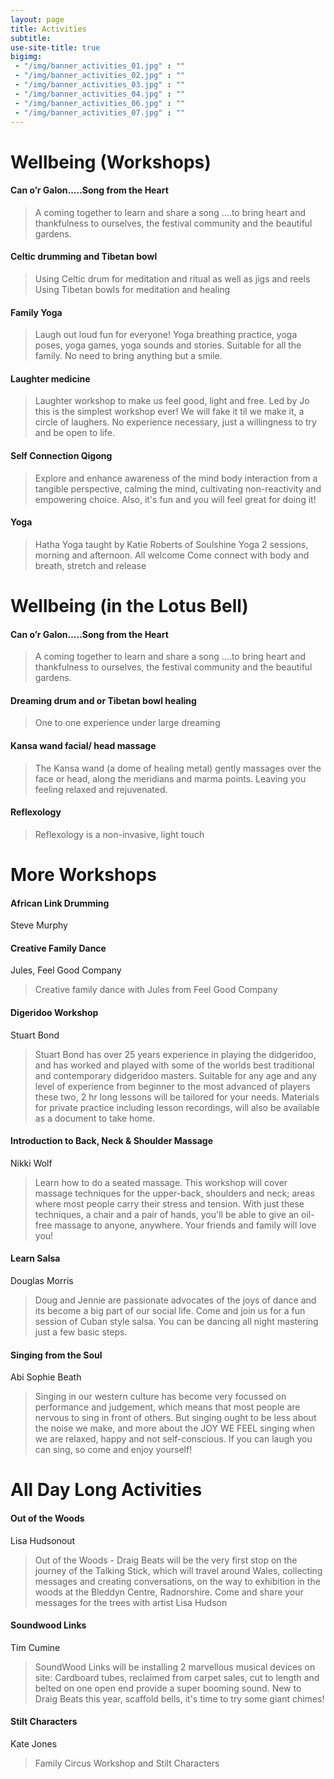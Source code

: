 ```yaml
---
layout: page
title: Activities
subtitle: 
use-site-title: true
bigimg:
 - "/img/banner_activities_01.jpg" : ""
 - "/img/banner_activities_02.jpg" : ""
 - "/img/banner_activities_03.jpg" : ""
 - "/img/banner_activities_04.jpg" : ""
 - "/img/banner_activities_06.jpg" : ""
 - "/img/banner_activities_07.jpg" : ""
---
```



# Wellbeing (Workshops)

#### **Can o’r Galon.....Song from the Heart**   
> A coming together to learn and share a song ....to bring heart and thankfulness to ourselves, the festival community and the beautiful gardens.  

#### **Celtic drumming and Tibetan bowl**    
> Using Celtic drum for meditation and ritual as well as jigs and reels
Using Tibetan bowls for meditation and healing

#### **Family Yoga**    
> Laugh out loud fun for everyone! Yoga breathing practice, yoga poses, yoga games, yoga sounds and stories. Suitable for all the family. No need to bring anything but a smile.

#### **Laughter medicine**    
> Laughter workshop to make us feel good, light and free. Led by Jo this is the simplest workshop ever! We will fake it til we make it, a circle of laughers. No experience necessary, just a willingness to try and be open to life.  

#### **Self Connection Qigong**    
> Explore and enhance awareness of the mind body interaction from a tangible perspective, calming the mind, cultivating non-reactivity and empowering choice. Also, it's fun and you will feel great for doing it!  

#### **Yoga**    
> Hatha Yoga taught by Katie Roberts of Soulshine Yoga
2 sessions, morning and afternoon. All welcome
Come connect with body and breath, stretch and release

# Wellbeing (in the Lotus Bell)

#### **Can o’r Galon.....Song from the Heart**   
> A coming together to learn and share a song ....to bring heart and thankfulness to ourselves, the festival community and the beautiful gardens.

#### **Dreaming drum and or Tibetan bowl healing**    
> One to one experience under large dreaming

#### **Kansa wand facial/ head massage**    
> The Kansa wand (a dome of healing metal) gently massages over the face or head, along the meridians and marma points. Leaving you feeling relaxed and rejuvenated.  

#### **Reflexology**    
> Reflexology is a non-invasive, light touch

# More Workshops

#### **African Link Drumming**
Steve Murphy

#### **Creative Family Dance**
Jules, Feel Good Company
> Creative family dance with Jules from Feel Good Company

#### **Digeridoo Workshop**
Stuart Bond  
> Stuart Bond has over 25 years experience in playing the didgeridoo, and has worked and played with some of the worlds best traditional and contemporary didgeridoo masters. Suitable for any age and any level of experience from beginner to the most advanced of players these two, 2 hr long lessons will be tailored for your needs. Materials for private practice including lesson recordings, will also be available as a document to take home. 

#### **Introduction to Back, Neck & Shoulder Massage**
Nikki Wolf
> Learn how to do a seated massage. This workshop will cover massage techniques for the upper-back, shoulders and neck; areas where most people carry their stress and tension. With just these techniques, a chair and a pair of hands, you'll be able to give an oil-free massage to anyone, anywhere. Your friends and family will love you!

#### **Learn Salsa**
Douglas Morris
> Doug and Jennie are passionate advocates of the joys of dance and its become a big part of our social life. Come and join us for a fun session of Cuban style salsa. You can be dancing all night mastering just a few basic steps. 

#### **Singing from the Soul**
Abi Sophie Beath
> Singing in our western culture has become very focussed on performance and judgement, which means that most people are nervous to sing in front of others. But singing ought to be less about the noise we make, and more about the JOY WE FEEL singing when we are relaxed, happy and not self-conscious. If you can laugh you can sing, so come and enjoy yourself! 



# All Day Long Activities


#### **Out of the Woods**
Lisa Hudsonout
> Out of the Woods - Draig Beats will be the very first stop on the journey of the Talking Stick, which will travel around Wales, collecting messages and creating conversations, on the way to exhibition in the woods at the Bleddyn Centre, Radnorshire. Come and share your messages for the trees with artist Lisa Hudson

#### **Soundwood Links**
Tim Cumine
> SoundWood Links will be installing 2 marvellous musical devices on site: Cardboard tubes, reclaimed from carpet sales, cut to length and belted on one open end provide a super booming sound. New to Draig Beats this year, scaffold bells, it's time to try some giant chimes!

#### **Stilt Characters**
Kate Jones
> Family Circus Workshop and Stilt Characters
